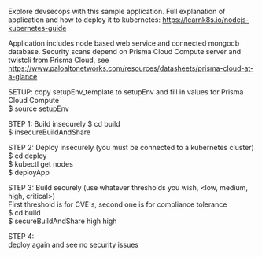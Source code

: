 Explore devsecops with this sample application.
Full explanation of application and how to deploy it to kubernetes:
   https://learnk8s.io/nodejs-kubernetes-guide

Application includes node based web service and connected mongodb database.
Security scans depend on Prisma Cloud Compute server and twistcli from Prisma Cloud, see
    https://www.paloaltonetworks.com/resources/datasheets/prisma-cloud-at-a-glance

SETUP:
copy setupEnv_template to setupEnv and fill in values for Prisma Cloud Compute\
$ source setupEnv

STEP 1: Build insecurely
$ cd build  \
$ insecureBuildAndShare

STEP 2: Deploy insecurely (you must be connected to a kubernetes cluster)\
$ cd deploy\
$ kubectl get nodes\
$ deployApp

STEP 3: Build securely (use whatever thresholds you wish, <low, medium, high, critical>)\
        First threshold is for CVE's, second one is for compliance tolerance\
$ cd build\
$ secureBuildAndShare high high  

STEP 4:\
deploy again and see no security issues

